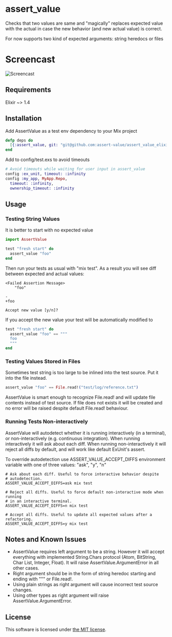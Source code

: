 # assert_value

Checks that two values are same and "magically" replaces expected value
with the actual in case the new behavior (and new actual value) is correct.

For now supports two kind of expected arguments: string heredocs or files

# Screencast

![Screencast](https://github.com/assert-value/assert_value_screencasts/raw/master/elixir/screencast.gif)


## Requirements

Elixir ~> 1.4

## Installation

Add AssertValue as a test env dependency to your Mix project

```elixir
defp deps do
  [{:assert_value, git: "git@github.com:assert-value/assert_value_elixir.git", only: :test}]
end
```
Add to config/test.exs to avoid timeouts

```elixir
# Avoid timeouts while waiting for user input in assert_value
config :ex_unit, timeout: :infinity
config :my_app, MyApp.Repo,
  timeout: :infinity,
  ownership_timeout: :infinity
```

## Usage

### Testing String Values

It is better to start with no expected value

```elixir
import AssertValue

test "fresh start" do
  assert_value "foo"
end
```
Then run your tests as usual with "mix test".
As a result you will see diff between expected and actual values:
```
<Failed Assertion Message>
    "foo"

-
+foo

Accept new value [y/n]?
```
If you accept the new value your test will be automatically modified to
```elixir
test "fresh start" do
  assert_value "foo" == """
  foo
  """
end
```

### Testing Values Stored in Files

Sometimes test string is too large to be inlined into the test source.
Put it into the file instead.

```elixir
assert_value "foo" == File.read!("test/log/reference.txt")
```
AssertValue is smart enough to recognize File.read! and will update file contents
instead of test source. If file does not exists it will be created and no error
will be raised despite default File.read! behaviour.

### Running Tests Non-interactively

AssertValue will autodetect whether it is running interactively (in a
terminal), or non-interactively (e.g. continuous integration).
When running interactively it will ask about each diff. When running
non-interactively it will reject all diffs by default, and will work
like default ExUnit's assert.

To override autodetection use ASSERT_VALUE_ACCEPT_DIFFS environment variable
with one of three values: "ask", "y", "n"
```
# Ask about each diff. Useful to force interactive behavior despite
# autodetection.
ASSERT_VALUE_ACCEPT_DIFFS=ask mix test

# Reject all diffs. Useful to force default non-interactive mode when running
# in an interactive terminal.
ASSERT_VALUE_ACCEPT_DIFFS=n mix test

# Accept all diffs. Useful to update all expected values after a refactoring.
ASSERT_VALUE_ACCEPT_DIFFS=y mix test
```

## Notes and Known Issues

  * AssertValue requires left argument to be a string. However it will accept
    everything with implemented String.Chars protocol (Atom, BitString, Char List,
    Integer, Float). It will raise AssertValue.ArgumentError in all other cases.
  * Right argument should be in the form of string heredoc starting and ending
    with """ or File.read!.
  * Using plain strings as right argument will cause incorrect test source changes.
  * Using other types as right argument will raise AssertValue.ArgumentError.

## License

This software is licensed under [the MIT license](LICENSE).
